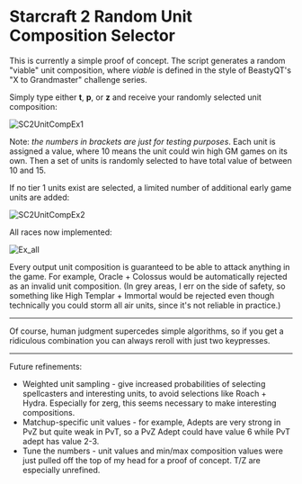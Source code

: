 # Starcraft 2 Random Unit Composition Selector

This is currently a simple proof of concept.  The script generates a random "viable" unit composition, where *viable* is defined in the style of BeastyQT's "X to Grandmaster" challenge series.

Simply type either **t**, **p**, or **z** and receive your randomly selected unit composition:

![SC2UnitCompEx1](https://user-images.githubusercontent.com/37650759/114107400-ccdc6400-9885-11eb-94fe-28782e5093ec.gif)

Note: _the numbers in brackets are just for testing purposes_.  Each unit is assigned a value, where 10 means the unit could win high GM games on its own.  Then a set of units is randomly selected to have total value of between 10 and 15.

If no tier 1 units exist are selected, a limited number of additional early game units are added:

![SC2UnitCompEx2](https://user-images.githubusercontent.com/37650759/114108153-5f313780-9887-11eb-862b-512fea606214.gif)

All races now implemented:

![Ex_all](https://user-images.githubusercontent.com/37650759/116084566-cb1aea80-a652-11eb-8444-bd8155a9045f.png)

Every output unit composition is guaranteed to be able to attack anything in the game.  For example, Oracle + Colossus would be automatically rejected as an invalid unit composition.  (In grey areas, I err on the side of safety, so something like High Templar + Immortal would be rejected even though technically you could storm all air units, since it's not reliable in practice.)

---

Of course, human judgment supercedes simple algorithms, so if you get a ridiculous combination you can always reroll with just two keypresses.

---

Future refinements:
 * Weighted unit sampling - give increased probabilities of selecting spellcasters and interesting units, to avoid selections like Roach + Hydra.  Especially for zerg, this seems necessary to make interesting compositions.
 * Matchup-specific unit values - for example, Adepts are very strong in PvZ but quite weak in PvT, so a PvZ Adept could have value 6 while PvT adept has value 2-3.
 * Tune the numbers - unit values and min/max composition values were just pulled off the top of my head for a proof of concept.  T/Z are especially unrefined.
